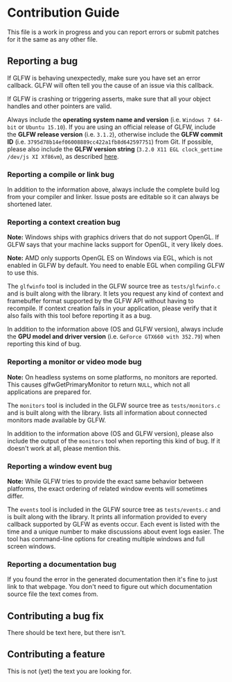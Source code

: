 # Contribution Guide

This file is a work in progress and you can report errors or submit patches for
it the same as any other file.


## Reporting a bug

If GLFW is behaving unexpectedly, make sure you have set an error callback.
GLFW will often tell you the cause of an issue via this callback.

If GLFW is crashing or triggering asserts, make sure that all your object
handles and other pointers are valid.

Always include the __operating system name and version__ (i.e. `Windows
7 64-bit` or `Ubuntu 15.10`).  If you are using an official release of GLFW,
include the __GLFW release version__ (i.e. `3.1.2`), otherwise include the
__GLFW commit ID__ (i.e.  `3795d78b14ef06008889cc422a1fb8d642597751`) from Git.
If possible, please also include the __GLFW version string__ (`3.2.0 X11 EGL
clock_gettime /dev/js XI Xf86vm`), as described
[here](http://www.glfw.org/docs/latest/intro.html#intro_version_string).


### Reporting a compile or link bug

In addition to the information above, always include the complete build log from
your compiler and linker.  Issue posts are editable so it can always be
shortened later.


### Reporting a context creation bug

__Note:__ Windows ships with graphics drivers that do not support OpenGL.  If
GLFW says that your machine lacks support for OpenGL, it very likely does.

__Note:__ AMD only supports OpenGL ES on Windows via EGL, which is not enabled
in GLFW by default.  You need to enable EGL when compiling GLFW to use this.

The `glfwinfo` tool is included in the GLFW source tree as `tests/glfwinfo.c`
and is built along with the library.  It lets you request any kind of context
and framebuffer format supported by the GLFW API without having to recompile.
If context creation fails in your application, please verify that it also fails
with this tool before reporting it as a bug.

In addition to the information above (OS and GLFW version), always include the
__GPU model and driver version__ (i.e. `GeForce GTX660 with 352.79`) when
reporting this kind of bug.


### Reporting a monitor or video mode bug

__Note:__ On headless systems on some platforms, no monitors are reported.  This
causes glfwGetPrimaryMonitor to return `NULL`, which not all applications are
prepared for.

The `monitors` tool is included in the GLFW source tree as `tests/monitors.c`
and is built along with the library.  lists all information about connected
monitors made available by GLFW.

In addition to the information above (OS and GLFW version), please also include
the output of the `monitors` tool when reporting this kind of bug.  If it
doesn't work at all, please mention this.


### Reporting a window event bug

__Note:__ While GLFW tries to provide the exact same behavior between platforms,
the exact ordering of related window events will sometimes differ.

The `events` tool is included in the GLFW source tree as `tests/events.c` and is
built along with the library.  It prints all information provided to every
callback supported by GLFW as events occur.  Each event is listed with the time
and a unique number to make discussions about event logs easier.  The tool has
command-line options for creating multiple windows and full screen windows.


### Reporting a documentation bug

If you found the error in the generated documentation then it's fine to just
link to that webpage.  You don't need to figure out which documentation source
file the text comes from.


## Contributing a bug fix

There should be text here, but there isn't.


## Contributing a feature

This is not (yet) the text you are looking for.

